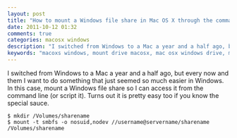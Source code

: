 ```yaml
---
layout: post
title: "How to mount a Windows file share in Mac OS X through the command line"
date: 2011-10-12 01:32
comments: true
categories: macosx windows
description: "I switched from Windows to a Mac a year and a half ago, but every now and them I want to do something that just seemed so much easier in Windows.  In this case, mount a Windows file share so I can access it from the command line (or script it).  Turns out it is pretty easy too if you know the special sauce."
keywords: "macoxs windows, mount drive macosx, mac osx windows drive, mac osx windows server"
---
```


I switched from Windows to a Mac a year and a half ago, but every now and them I want to do something that just seemed so much easier in Windows.  In this case, mount a Windows file share so I can access it from the command line (or script it).  Turns out it is pretty easy too if you know the special sauce.  

	$ mkdir /Volumes/sharename
	$ mount -t smbfs -o nosuid,nodev //username@servername/sharename /Volumes/sharename